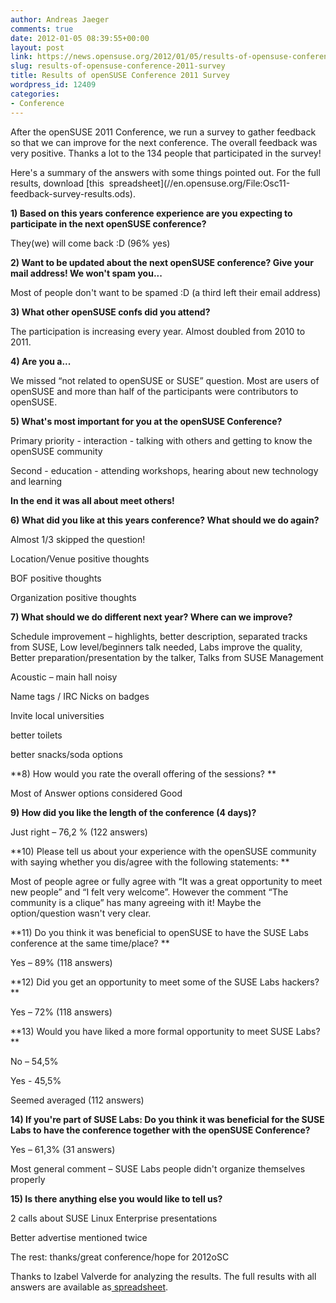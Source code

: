 ```yaml
---
author: Andreas Jaeger
comments: true
date: 2012-01-05 08:39:55+00:00
layout: post
link: https://news.opensuse.org/2012/01/05/results-of-opensuse-conference-2011-survey/
slug: results-of-opensuse-conference-2011-survey
title: Results of openSUSE Conference 2011 Survey
wordpress_id: 12409
categories:
- Conference
---
```


After the openSUSE 2011 Conference, we run a survey to gather feedback so that we can improve for the next conference. The overall feedback was very positive. Thanks a lot to the 134 people that participated in the survey!

<!-- more -->Here's a summary of the answers with some things pointed out. For the full results, download [this  spreadsheet](//en.opensuse.org/File:Osc11-feedback-survey-results.ods).

**1) Based on this years conference experience are you expecting to participate in the next openSUSE conference?**

They(we) will come back :D (96% yes)


**2) Want to be updated about the next openSUSE conference? Give your mail address! We won't spam you...**

Most of people don't want to be spamed :D (a third left their email address)


**3) What other openSUSE confs did you attend?**

The participation is increasing every year. Almost doubled from 2010 to 2011.

**4) Are you a...**

We missed “not related to openSUSE or SUSE” question. Most are users of openSUSE and more than half of the participants were contributors to openSUSE.


**5) What's most important for you at the openSUSE Conference?**

Primary priority - interaction - talking with others and getting to know the openSUSE community

Second - education - attending workshops, hearing about new technology and learning

**In the end it was all about meet others!**

**6) What did you like at this years conference? What should we do again?**

Almost 1/3 skipped the question!

Location/Venue positive thoughts

BOF positive thoughts

Organization positive thoughts

**7) What should we do different next year? Where can we improve?**

Schedule improvement – highlights, better description, separated tracks from SUSE, Low level/beginners talk needed, Labs improve the quality, Better preparation/presentation by the talker, Talks from SUSE Management

Acoustic – main hall noisy

Name tags / IRC Nicks on badges

Invite local universities

better toilets

better snacks/soda options

**8) How would you rate the overall offering of the sessions? **

Most of Answer options considered Good

**9) How did you like the length of the conference (4 days)?**

Just right – 76,2 % (122 answers)

**10) Please tell us about your experience with the openSUSE community with saying whether you dis/agree with the following statements: **

Most of people agree or fully agree with “It was a great opportunity to meet new people” and “I felt very welcome”. However the comment “The community is a clique” has many agreeing with it! Maybe the option/question wasn't very clear.

**11) Do you think it was beneficial to openSUSE to have the SUSE Labs conference at the same time/place? **

Yes – 89% (118 answers)

**12) Did you get an opportunity to meet some of the SUSE Labs hackers? **

Yes – 72% (118 answers)

**13) Would you have liked a more formal opportunity to meet SUSE Labs? **

No – 54,5%

Yes - 45,5%

Seemed averaged (112 answers)

**14) If you're part of SUSE Labs: Do you think it was beneficial for the SUSE Labs to have the conference together with the openSUSE Conference?**

Yes – 61,3% (31 answers)

Most general comment – SUSE Labs people didn't organize themselves properly

**15) Is there anything else you would like to tell us?**

2 calls about SUSE Linux Enterprise presentations

Better advertise mentioned twice

The rest: thanks/great conference/hope for 2012oSC

Thanks to Izabel Valverde for analyzing the results. The full results with all answers are available as[ spreadsheet](//en.opensuse.org/File:Osc11-feedback-survey-results.ods).


